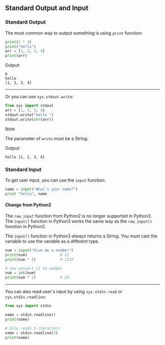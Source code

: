 ## Standard Output and Input

### Standard Output

The most common way to output something is using `print` function:

```python
print(2 * 3)
print("hello")
arr = [1, 2, 3, 4]
print(arr)
```

Output:

```
6
hello
[1, 2, 3, 4]
```

---

Or you can use `sys.stdout.write`:

```python
from sys import stdout
arr = [1, 2, 3, 4]
stdout.write("hello ")
stdout.write(str(arr))
```

<div class="notebox notebox-info">
    <p class="notebox-title">
        Note
    </p>
    <p>
        The parameter of <code>write</code> must be a String.
    </p>
</div>

Output:

```
hello [1, 2, 3, 4]
```

### Standard Input

To get user input, you can use the `input` function:

```python
name = input("What's your name?")
print "hello", name
```

#### Change from Python2

The `raw_input` function from Python2 is no longer supported in Python3. The `input()` function in Python3 works the same way as the `raw_input()` function in Python2.

The `input()` function in Python3 _always_ returns a String. You must cast the variable to use the variable as a different type.

```python
num = input("Give me a number")
print(num)               # 12
print(num * 2)           # 1212

# now convert it to number
num = int(num)
print(num * 2)           # 24
```

---

You can also read user's input by using `sys.stdin.read` or `sys.stdin.readline`:

```python
from sys import stdin

name = stdin.readline()
print(name)

# Only reads 3 characters
name = stdin.readline(3)
print(name)
```
